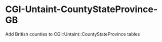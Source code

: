CGI-Untaint-CountyStateProvince-GB
==================================

Add British counties to CGI::Untaint::CountyStateProvince tables
